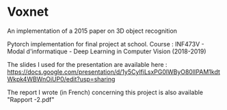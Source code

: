 # Voxnet
An implementation of a 2015 paper on 3D object recognition

Pytorch implementation for final project at school. Course  : INF473V - Modal d'informatique - Deep Learning in Computer Vision (2018-2019)

The slides I used for the presentation are available here : https://docs.google.com/presentation/d/1y5CylfiLsxPG0lWByO80lIPAM1kdtWkpk4WBWnOiUP0/edit?usp=sharing

The report I wrote (in French) concerning this project is also available "Rapport -2.pdf"

